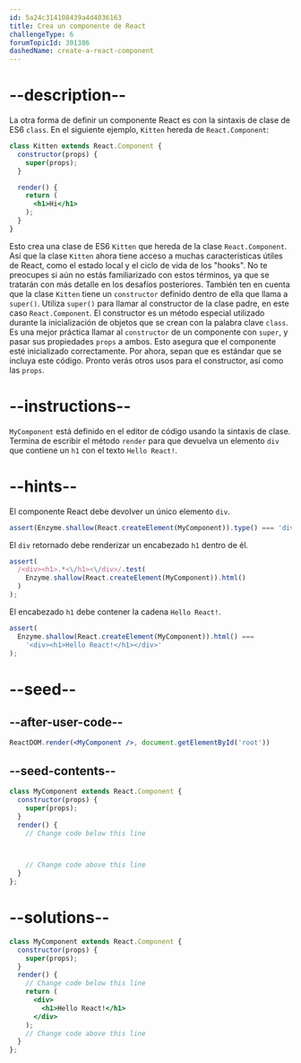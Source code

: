 ```yaml
---
id: 5a24c314108439a4d4036163
title: Crea un componente de React
challengeType: 6
forumTopicId: 301386
dashedName: create-a-react-component
---
```


# --description--

La otra forma de definir un componente React es con la sintaxis de clase de ES6 `class`. En el siguiente ejemplo, `Kitten` hereda de `React.Component`:

```jsx
class Kitten extends React.Component {
  constructor(props) {
    super(props);
  }

  render() {
    return (
      <h1>Hi</h1>
    );
  }
}
```

Esto crea una clase de ES6 `Kitten` que hereda de la clase `React.Component`. Así que la clase `Kitten` ahora tiene acceso a muchas características útiles de React, como el estado local y el ciclo de vida de los "hooks". No te preocupes si aún no estás familiarizado con estos términos, ya que se tratarán con más detalle en los desafíos posteriores. También ten en cuenta que la clase `Kitten` tiene un `constructor` definido dentro de ella que llama a `super()`. Utiliza `super()` para llamar al constructor de la clase padre, en este caso `React.Component`. El constructor es un método especial utilizado durante la inicialización de objetos que se crean con la palabra clave `class`. Es una mejor práctica llamar al `constructor` de un componente con `super`, y pasar sus propiedades `props` a ambos. Esto asegura que el componente esté inicializado correctamente. Por ahora, sepan que es estándar que se incluya este código. Pronto verás otros usos para el constructor, así como las `props`.

# --instructions--

`MyComponent` está definido en el editor de código usando la sintaxis de clase. Termina de escribir el método `render` para que devuelva un elemento `div` que contiene un `h1` con el texto `Hello React!`.

# --hints--

El componente React debe devolver un único elemento `div`.

```js
assert(Enzyme.shallow(React.createElement(MyComponent)).type() === 'div');
```

El `div` retornado debe renderizar un encabezado `h1` dentro de él.

```js
assert(
  /<div><h1>.*<\/h1><\/div>/.test(
    Enzyme.shallow(React.createElement(MyComponent)).html()
  )
);
```

El encabezado `h1` debe contener la cadena `Hello React!`.

```js
assert(
  Enzyme.shallow(React.createElement(MyComponent)).html() ===
    '<div><h1>Hello React!</h1></div>'
);
```

# --seed--

## --after-user-code--

```jsx
ReactDOM.render(<MyComponent />, document.getElementById('root'))
```

## --seed-contents--

```jsx
class MyComponent extends React.Component {
  constructor(props) {
    super(props);
  }
  render() {
    // Change code below this line



    // Change code above this line
  }
};
```

# --solutions--

```jsx
class MyComponent extends React.Component {
  constructor(props) {
    super(props);
  }
  render() {
    // Change code below this line
    return (
      <div>
        <h1>Hello React!</h1>
      </div>
    );
    // Change code above this line
  }
};
```
